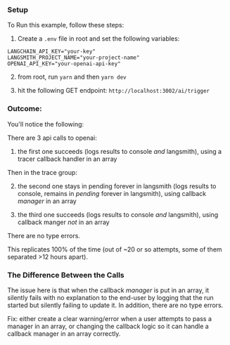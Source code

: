 ### Setup

To Run this example, follow these steps:

1. Create a `.env` file in root and set the following variables:

```
LANGCHAIN_API_KEY="your-key"
LANGSMITH_PROJECT_NAME="your-project-name"
OPENAI_API_KEY="your-openai-api-key"
```

2. from root, run `yarn` and then `yarn dev`

3. hit the following GET endpoint: `http://localhost:3002/ai/trigger`

### Outcome:

You'll notice the following:

There are 3 api calls to openai:

1. the first one succeeds (logs results to console _and_ langsmith), using a tracer callback handler in an array

Then in the trace group:

2. the second one stays in pending forever in langsmith (logs results to console, remains in _pending_ forever in langsmith), using callback _manager_ in an array

3. the third one succeeds (logs results to console _and_ langsmith), using callback manger _not_ in an array

There are no type errors.

This replicates 100% of the time (out of ~20 or so attempts, some of them separated >12 hours apart).

### The Difference Between the Calls

The issue here is that when the callback _manager_ is put in an array, it silently fails with no explanation to the end-user by logging that the run started but silently failing to update it.
In addition, there are no type errors.

Fix: either create a clear warning/error when a user attempts to pass a manager in an array, or changing the callback logic so it can handle a callback manager in an array correctly.
